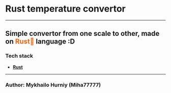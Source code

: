 # Rust temperature convertor

---

## Simple convertor from one scale to other, made on <span style="color: rgb(247, 99, 12);">Rust🦀</span> language :D

### Tech stack

- **[Rust](https://www.rust-lang.org/learn)**

---

### Author: Mykhailo Hurniy (Miha77777)